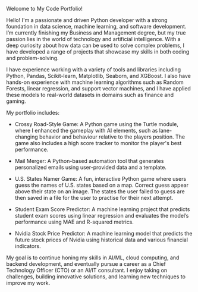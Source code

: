 Welcome to My Code Portfolio!

Hello! I'm a passionate and driven Python developer with a strong foundation in data science, machine learning, and software development. I’m currently finishing my Business and Management degree, but my true passion lies in the world of technology and artificial intelligence. With a deep curiosity about how data can be used to solve complex problems, I have developed a range of projects that showcase my skills in both coding and problem-solving.

I have experience working with a variety of tools and libraries including Python, Pandas, Scikit-learn, Matplotlib, Seaborn, and XGBoost. I also have hands-on experience with machine learning algorithms such as Random Forests, linear regression, and support vector machines, and I have applied these models to real-world datasets in domains such as finance and gaming.

My portfolio includes:

- Crossy Road-Style Game: A Python game using the Turtle module, where I enhanced the gameplay with AI elements, such as lane-changing behavior and behaviour relative to the players position. The game also includes a high score tracker to monitor the player's best performance.

- Mail Merger: A Python-based automation tool that generates personalized emails using user-provided data and a template.

- U.S. States Namer Game: A fun, interactive Python game where users guess the names of U.S. states based on a map. Correct guess appear above their state on an image. The states the user failed to guess are then saved in a file for the user to practise for their next attempt.

- Student Exam Score Predictor: A machine learning project that predicts student exam scores using linear regression and evaluates the model’s performance using MAE and R-squared metrics.

- Nvidia Stock Price Predictor: A machine learning model that predicts the future stock prices of Nvidia using historical data and various financial indicators.

My goal is to continue honing my skills in AI/ML, cloud computing, and backend development, and eventually pursue a career as a Chief Technology Officer (CTO) or an AI/IT consultant. I enjoy taking on challenges, building innovative solutions, and learning new techniques to improve my work.
